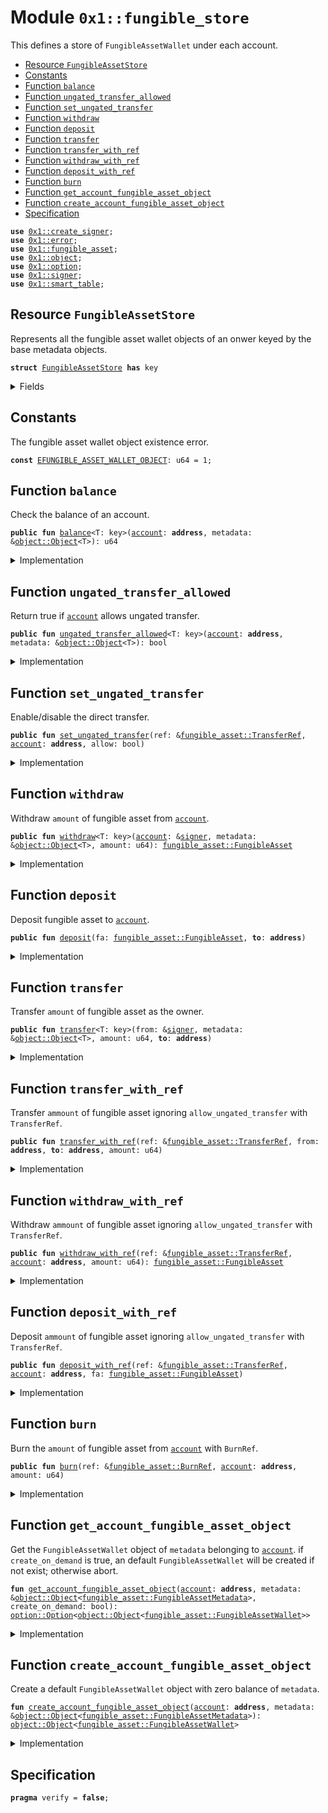 
<a name="0x1_fungible_store"></a>

# Module `0x1::fungible_store`

This defines a store of <code>FungibleAssetWallet</code> under each account.


-  [Resource `FungibleAssetStore`](#0x1_fungible_store_FungibleAssetStore)
-  [Constants](#@Constants_0)
-  [Function `balance`](#0x1_fungible_store_balance)
-  [Function `ungated_transfer_allowed`](#0x1_fungible_store_ungated_transfer_allowed)
-  [Function `set_ungated_transfer`](#0x1_fungible_store_set_ungated_transfer)
-  [Function `withdraw`](#0x1_fungible_store_withdraw)
-  [Function `deposit`](#0x1_fungible_store_deposit)
-  [Function `transfer`](#0x1_fungible_store_transfer)
-  [Function `transfer_with_ref`](#0x1_fungible_store_transfer_with_ref)
-  [Function `withdraw_with_ref`](#0x1_fungible_store_withdraw_with_ref)
-  [Function `deposit_with_ref`](#0x1_fungible_store_deposit_with_ref)
-  [Function `burn`](#0x1_fungible_store_burn)
-  [Function `get_account_fungible_asset_object`](#0x1_fungible_store_get_account_fungible_asset_object)
-  [Function `create_account_fungible_asset_object`](#0x1_fungible_store_create_account_fungible_asset_object)
-  [Specification](#@Specification_1)


<pre><code><b>use</b> <a href="create_signer.md#0x1_create_signer">0x1::create_signer</a>;
<b>use</b> <a href="..\../aptos-stdlib\../move-stdlib\doc\error.md#0x1_error">0x1::error</a>;
<b>use</b> <a href="fungible_asset.md#0x1_fungible_asset">0x1::fungible_asset</a>;
<b>use</b> <a href="object.md#0x1_object">0x1::object</a>;
<b>use</b> <a href="..\../aptos-stdlib\../move-stdlib\doc\option.md#0x1_option">0x1::option</a>;
<b>use</b> <a href="..\../aptos-stdlib\../move-stdlib\doc\signer.md#0x1_signer">0x1::signer</a>;
<b>use</b> <a href="..\../aptos-stdlib\doc\smart_table.md#0x1_smart_table">0x1::smart_table</a>;
</code></pre>



<a name="0x1_fungible_store_FungibleAssetStore"></a>

## Resource `FungibleAssetStore`

Represents all the fungible asset wallet objects of an onwer keyed by the base metadata objects.


<pre><code><b>struct</b> <a href="fungible_store.md#0x1_fungible_store_FungibleAssetStore">FungibleAssetStore</a> <b>has</b> key
</code></pre>



<details>
<summary>Fields</summary>


<dl>
<dt>
<code>index: <a href="..\../aptos-stdlib\doc\smart_table.md#0x1_smart_table_SmartTable">smart_table::SmartTable</a>&lt;<a href="object.md#0x1_object_Object">object::Object</a>&lt;<a href="fungible_asset.md#0x1_fungible_asset_FungibleAssetMetadata">fungible_asset::FungibleAssetMetadata</a>&gt;, <a href="object.md#0x1_object_Object">object::Object</a>&lt;<a href="fungible_asset.md#0x1_fungible_asset_FungibleAssetWallet">fungible_asset::FungibleAssetWallet</a>&gt;&gt;</code>
</dt>
<dd>

</dd>
</dl>


</details>

<a name="@Constants_0"></a>

## Constants


<a name="0x1_fungible_store_EFUNGIBLE_ASSET_WALLET_OBJECT"></a>

The fungible asset wallet object existence error.


<pre><code><b>const</b> <a href="fungible_store.md#0x1_fungible_store_EFUNGIBLE_ASSET_WALLET_OBJECT">EFUNGIBLE_ASSET_WALLET_OBJECT</a>: u64 = 1;
</code></pre>



<a name="0x1_fungible_store_balance"></a>

## Function `balance`

Check the balance of an account.


<pre><code><b>public</b> <b>fun</b> <a href="fungible_store.md#0x1_fungible_store_balance">balance</a>&lt;T: key&gt;(<a href="account.md#0x1_account">account</a>: <b>address</b>, metadata: &<a href="object.md#0x1_object_Object">object::Object</a>&lt;T&gt;): u64
</code></pre>



<details>
<summary>Implementation</summary>


<pre><code><b>public</b> <b>fun</b> <a href="fungible_store.md#0x1_fungible_store_balance">balance</a>&lt;T: key&gt;(
    <a href="account.md#0x1_account">account</a>: <b>address</b>,
    metadata: &Object&lt;T&gt;
): u64 <b>acquires</b> <a href="fungible_store.md#0x1_fungible_store_FungibleAssetStore">FungibleAssetStore</a> {
    <b>let</b> metadata = <a href="fungible_asset.md#0x1_fungible_asset_verify">fungible_asset::verify</a>(metadata);
    <b>let</b> afa_opt = <a href="fungible_store.md#0x1_fungible_store_get_account_fungible_asset_object">get_account_fungible_asset_object</a>(
        <a href="account.md#0x1_account">account</a>,
        &metadata,
        <b>false</b>
    );
    <b>if</b> (<a href="..\../aptos-stdlib\../move-stdlib\doc\option.md#0x1_option_is_none">option::is_none</a>(&afa_opt)) {
        <b>return</b> 0
    };
    <b>let</b> wallet = <a href="..\../aptos-stdlib\../move-stdlib\doc\option.md#0x1_option_destroy_some">option::destroy_some</a>(afa_opt);
    <a href="fungible_asset.md#0x1_fungible_asset_balance">fungible_asset::balance</a>(&wallet)
}
</code></pre>



</details>

<a name="0x1_fungible_store_ungated_transfer_allowed"></a>

## Function `ungated_transfer_allowed`

Return true if <code><a href="account.md#0x1_account">account</a></code> allows ungated transfer.


<pre><code><b>public</b> <b>fun</b> <a href="fungible_store.md#0x1_fungible_store_ungated_transfer_allowed">ungated_transfer_allowed</a>&lt;T: key&gt;(<a href="account.md#0x1_account">account</a>: <b>address</b>, metadata: &<a href="object.md#0x1_object_Object">object::Object</a>&lt;T&gt;): bool
</code></pre>



<details>
<summary>Implementation</summary>


<pre><code><b>public</b> <b>fun</b> <a href="fungible_store.md#0x1_fungible_store_ungated_transfer_allowed">ungated_transfer_allowed</a>&lt;T: key&gt;(
    <a href="account.md#0x1_account">account</a>: <b>address</b>,
    metadata: &Object&lt;T&gt;
): bool <b>acquires</b> <a href="fungible_store.md#0x1_fungible_store_FungibleAssetStore">FungibleAssetStore</a> {
    <b>let</b> metadata = <a href="fungible_asset.md#0x1_fungible_asset_verify">fungible_asset::verify</a>(metadata);
    <b>let</b> afa_opt = <a href="fungible_store.md#0x1_fungible_store_get_account_fungible_asset_object">get_account_fungible_asset_object</a>(
        <a href="account.md#0x1_account">account</a>,
        &metadata,
        <b>false</b>
    );
    <b>if</b> (<a href="..\../aptos-stdlib\../move-stdlib\doc\option.md#0x1_option_is_none">option::is_none</a>(&afa_opt)) {
        <b>return</b> <b>true</b>
    };
    <b>let</b> wallet = <a href="..\../aptos-stdlib\../move-stdlib\doc\option.md#0x1_option_destroy_some">option::destroy_some</a>(afa_opt);
    <a href="fungible_asset.md#0x1_fungible_asset_ungated_transfer_allowed">fungible_asset::ungated_transfer_allowed</a>(&wallet)
}
</code></pre>



</details>

<a name="0x1_fungible_store_set_ungated_transfer"></a>

## Function `set_ungated_transfer`

Enable/disable the direct transfer.


<pre><code><b>public</b> <b>fun</b> <a href="fungible_store.md#0x1_fungible_store_set_ungated_transfer">set_ungated_transfer</a>(ref: &<a href="fungible_asset.md#0x1_fungible_asset_TransferRef">fungible_asset::TransferRef</a>, <a href="account.md#0x1_account">account</a>: <b>address</b>, allow: bool)
</code></pre>



<details>
<summary>Implementation</summary>


<pre><code><b>public</b> <b>fun</b> <a href="fungible_store.md#0x1_fungible_store_set_ungated_transfer">set_ungated_transfer</a>(
    ref: &TransferRef,
    <a href="account.md#0x1_account">account</a>: <b>address</b>,
    allow: bool
) <b>acquires</b> <a href="fungible_store.md#0x1_fungible_store_FungibleAssetStore">FungibleAssetStore</a> {
    <b>let</b> metadata = <a href="fungible_asset.md#0x1_fungible_asset_verify">fungible_asset::verify</a>(&<a href="fungible_asset.md#0x1_fungible_asset_transfer_ref_metadata">fungible_asset::transfer_ref_metadata</a>(ref));
    <b>let</b> afa_opt = <a href="fungible_store.md#0x1_fungible_store_get_account_fungible_asset_object">get_account_fungible_asset_object</a>(<a href="account.md#0x1_account">account</a>, &metadata, !allow);
    <b>if</b> (<a href="..\../aptos-stdlib\../move-stdlib\doc\option.md#0x1_option_is_none">option::is_none</a>(&afa_opt)) {
        <b>return</b>
    };
    <b>let</b> wallet = <a href="..\../aptos-stdlib\../move-stdlib\doc\option.md#0x1_option_destroy_some">option::destroy_some</a>(afa_opt);
    <a href="fungible_asset.md#0x1_fungible_asset_set_ungated_transfer">fungible_asset::set_ungated_transfer</a>(ref, &wallet, allow);
    maybe_delete(wallet);
}
</code></pre>



</details>

<a name="0x1_fungible_store_withdraw"></a>

## Function `withdraw`

Withdraw <code>amount</code> of fungible asset from <code><a href="account.md#0x1_account">account</a></code>.


<pre><code><b>public</b> <b>fun</b> <a href="fungible_store.md#0x1_fungible_store_withdraw">withdraw</a>&lt;T: key&gt;(<a href="account.md#0x1_account">account</a>: &<a href="..\../aptos-stdlib\../move-stdlib\doc\signer.md#0x1_signer">signer</a>, metadata: &<a href="object.md#0x1_object_Object">object::Object</a>&lt;T&gt;, amount: u64): <a href="fungible_asset.md#0x1_fungible_asset_FungibleAsset">fungible_asset::FungibleAsset</a>
</code></pre>



<details>
<summary>Implementation</summary>


<pre><code><b>public</b> <b>fun</b> <a href="fungible_store.md#0x1_fungible_store_withdraw">withdraw</a>&lt;T: key&gt;(
    <a href="account.md#0x1_account">account</a>: &<a href="..\../aptos-stdlib\../move-stdlib\doc\signer.md#0x1_signer">signer</a>,
    metadata: &Object&lt;T&gt;,
    amount: u64
): FungibleAsset <b>acquires</b> <a href="fungible_store.md#0x1_fungible_store_FungibleAssetStore">FungibleAssetStore</a> {
    <b>let</b> metadata = <a href="fungible_asset.md#0x1_fungible_asset_verify">fungible_asset::verify</a>(metadata);
    <b>let</b> account_address = <a href="..\../aptos-stdlib\../move-stdlib\doc\signer.md#0x1_signer_address_of">signer::address_of</a>(<a href="account.md#0x1_account">account</a>);
    <b>let</b> wallet = ensure_fungible_asset_wallet(
        account_address,
        &metadata,
        <b>false</b>
    );

    <b>let</b> fa = <a href="fungible_asset.md#0x1_fungible_asset_withdraw">fungible_asset::withdraw</a>(<a href="account.md#0x1_account">account</a>, &wallet, amount);
    maybe_delete(wallet);
    fa
}
</code></pre>



</details>

<a name="0x1_fungible_store_deposit"></a>

## Function `deposit`

Deposit fungible asset to <code><a href="account.md#0x1_account">account</a></code>.


<pre><code><b>public</b> <b>fun</b> <a href="fungible_store.md#0x1_fungible_store_deposit">deposit</a>(fa: <a href="fungible_asset.md#0x1_fungible_asset_FungibleAsset">fungible_asset::FungibleAsset</a>, <b>to</b>: <b>address</b>)
</code></pre>



<details>
<summary>Implementation</summary>


<pre><code><b>public</b> <b>fun</b> <a href="fungible_store.md#0x1_fungible_store_deposit">deposit</a>(
    fa: FungibleAsset,
    <b>to</b>: <b>address</b>
) <b>acquires</b> <a href="fungible_store.md#0x1_fungible_store_FungibleAssetStore">FungibleAssetStore</a> {
    <b>let</b> metadata = <a href="fungible_asset.md#0x1_fungible_asset_metadata_from_asset">fungible_asset::metadata_from_asset</a>(&fa);
    <b>let</b> wallet = ensure_fungible_asset_wallet(
        <b>to</b>,
        &metadata,
        <b>true</b>
    );
    <a href="fungible_asset.md#0x1_fungible_asset_deposit">fungible_asset::deposit</a>(&wallet, fa);
}
</code></pre>



</details>

<a name="0x1_fungible_store_transfer"></a>

## Function `transfer`

Transfer <code>amount</code> of fungible asset as the owner.


<pre><code><b>public</b> <b>fun</b> <a href="fungible_store.md#0x1_fungible_store_transfer">transfer</a>&lt;T: key&gt;(from: &<a href="..\../aptos-stdlib\../move-stdlib\doc\signer.md#0x1_signer">signer</a>, metadata: &<a href="object.md#0x1_object_Object">object::Object</a>&lt;T&gt;, amount: u64, <b>to</b>: <b>address</b>)
</code></pre>



<details>
<summary>Implementation</summary>


<pre><code><b>public</b> <b>fun</b> <a href="fungible_store.md#0x1_fungible_store_transfer">transfer</a>&lt;T: key&gt;(
    from: &<a href="..\../aptos-stdlib\../move-stdlib\doc\signer.md#0x1_signer">signer</a>,
    metadata: &Object&lt;T&gt;,
    amount: u64,
    <b>to</b>: <b>address</b>
) <b>acquires</b> <a href="fungible_store.md#0x1_fungible_store_FungibleAssetStore">FungibleAssetStore</a> {
    <b>let</b> fa = <a href="fungible_store.md#0x1_fungible_store_withdraw">withdraw</a>(from, metadata, amount);
    <a href="fungible_store.md#0x1_fungible_store_deposit">deposit</a>(fa, <b>to</b>);
}
</code></pre>



</details>

<a name="0x1_fungible_store_transfer_with_ref"></a>

## Function `transfer_with_ref`

Transfer <code>ammount</code> of fungible asset ignoring <code>allow_ungated_transfer</code> with <code>TransferRef</code>.


<pre><code><b>public</b> <b>fun</b> <a href="fungible_store.md#0x1_fungible_store_transfer_with_ref">transfer_with_ref</a>(ref: &<a href="fungible_asset.md#0x1_fungible_asset_TransferRef">fungible_asset::TransferRef</a>, from: <b>address</b>, <b>to</b>: <b>address</b>, amount: u64)
</code></pre>



<details>
<summary>Implementation</summary>


<pre><code><b>public</b> <b>fun</b> <a href="fungible_store.md#0x1_fungible_store_transfer_with_ref">transfer_with_ref</a>(
    ref: &TransferRef,
    from: <b>address</b>,
    <b>to</b>: <b>address</b>,
    amount: u64,
) <b>acquires</b> <a href="fungible_store.md#0x1_fungible_store_FungibleAssetStore">FungibleAssetStore</a> {
    <b>let</b> sender_wallet = ensure_fungible_asset_wallet(
        from,
        &<a href="fungible_asset.md#0x1_fungible_asset_transfer_ref_metadata">fungible_asset::transfer_ref_metadata</a>(ref),
        <b>false</b>
    );
    <b>let</b> receiver_wallet = ensure_fungible_asset_wallet(
        <b>to</b>,
        &<a href="fungible_asset.md#0x1_fungible_asset_transfer_ref_metadata">fungible_asset::transfer_ref_metadata</a>(ref),
        <b>true</b>
    );
    <a href="fungible_asset.md#0x1_fungible_asset_transfer_with_ref">fungible_asset::transfer_with_ref</a>(ref, &sender_wallet, &receiver_wallet, amount);
}
</code></pre>



</details>

<a name="0x1_fungible_store_withdraw_with_ref"></a>

## Function `withdraw_with_ref`

Withdraw <code>ammount</code> of fungible asset ignoring <code>allow_ungated_transfer</code> with <code>TransferRef</code>.


<pre><code><b>public</b> <b>fun</b> <a href="fungible_store.md#0x1_fungible_store_withdraw_with_ref">withdraw_with_ref</a>(ref: &<a href="fungible_asset.md#0x1_fungible_asset_TransferRef">fungible_asset::TransferRef</a>, <a href="account.md#0x1_account">account</a>: <b>address</b>, amount: u64): <a href="fungible_asset.md#0x1_fungible_asset_FungibleAsset">fungible_asset::FungibleAsset</a>
</code></pre>



<details>
<summary>Implementation</summary>


<pre><code><b>public</b> <b>fun</b> <a href="fungible_store.md#0x1_fungible_store_withdraw_with_ref">withdraw_with_ref</a>(
    ref: &TransferRef,
    <a href="account.md#0x1_account">account</a>: <b>address</b>,
    amount: u64
): FungibleAsset <b>acquires</b> <a href="fungible_store.md#0x1_fungible_store_FungibleAssetStore">FungibleAssetStore</a> {
    <b>let</b> wallet = ensure_fungible_asset_wallet(
        <a href="account.md#0x1_account">account</a>,
        &<a href="fungible_asset.md#0x1_fungible_asset_transfer_ref_metadata">fungible_asset::transfer_ref_metadata</a>(ref),
        <b>false</b>
    );
    <a href="fungible_asset.md#0x1_fungible_asset_withdraw_with_ref">fungible_asset::withdraw_with_ref</a>(ref, &wallet, amount)
}
</code></pre>



</details>

<a name="0x1_fungible_store_deposit_with_ref"></a>

## Function `deposit_with_ref`

Deposit <code>ammount</code> of fungible asset ignoring <code>allow_ungated_transfer</code> with <code>TransferRef</code>.


<pre><code><b>public</b> <b>fun</b> <a href="fungible_store.md#0x1_fungible_store_deposit_with_ref">deposit_with_ref</a>(ref: &<a href="fungible_asset.md#0x1_fungible_asset_TransferRef">fungible_asset::TransferRef</a>, <a href="account.md#0x1_account">account</a>: <b>address</b>, fa: <a href="fungible_asset.md#0x1_fungible_asset_FungibleAsset">fungible_asset::FungibleAsset</a>)
</code></pre>



<details>
<summary>Implementation</summary>


<pre><code><b>public</b> <b>fun</b> <a href="fungible_store.md#0x1_fungible_store_deposit_with_ref">deposit_with_ref</a>(ref: &TransferRef, <a href="account.md#0x1_account">account</a>: <b>address</b>, fa: FungibleAsset) <b>acquires</b> <a href="fungible_store.md#0x1_fungible_store_FungibleAssetStore">FungibleAssetStore</a> {
    <b>let</b> wallet = ensure_fungible_asset_wallet(
        <a href="account.md#0x1_account">account</a>,
        &<a href="fungible_asset.md#0x1_fungible_asset_transfer_ref_metadata">fungible_asset::transfer_ref_metadata</a>(ref),
        <b>true</b>
    );
    <a href="fungible_asset.md#0x1_fungible_asset_deposit_with_ref">fungible_asset::deposit_with_ref</a>(ref, &wallet, fa);
}
</code></pre>



</details>

<a name="0x1_fungible_store_burn"></a>

## Function `burn`

Burn the <code>amount</code> of fungible asset from <code><a href="account.md#0x1_account">account</a></code> with <code>BurnRef</code>.


<pre><code><b>public</b> <b>fun</b> <a href="fungible_store.md#0x1_fungible_store_burn">burn</a>(ref: &<a href="fungible_asset.md#0x1_fungible_asset_BurnRef">fungible_asset::BurnRef</a>, <a href="account.md#0x1_account">account</a>: <b>address</b>, amount: u64)
</code></pre>



<details>
<summary>Implementation</summary>


<pre><code><b>public</b> <b>fun</b> <a href="fungible_store.md#0x1_fungible_store_burn">burn</a>(ref: &BurnRef, <a href="account.md#0x1_account">account</a>: <b>address</b>, amount: u64) <b>acquires</b> <a href="fungible_store.md#0x1_fungible_store_FungibleAssetStore">FungibleAssetStore</a> {
    <b>let</b> wallet = ensure_fungible_asset_wallet(
        <a href="account.md#0x1_account">account</a>,
        &<a href="fungible_asset.md#0x1_fungible_asset_burn_ref_metadata">fungible_asset::burn_ref_metadata</a>(ref),
        <b>false</b>
    );
    <a href="fungible_asset.md#0x1_fungible_asset_burn">fungible_asset::burn</a>(ref, &wallet, amount);
    maybe_delete(wallet);
}
</code></pre>



</details>

<a name="0x1_fungible_store_get_account_fungible_asset_object"></a>

## Function `get_account_fungible_asset_object`

Get the <code>FungibleAssetWallet</code> object of <code>metadata</code> belonging to <code><a href="account.md#0x1_account">account</a></code>.
if <code>create_on_demand</code> is true, an default <code>FungibleAssetWallet</code> will be created if not exist; otherwise abort.


<pre><code><b>fun</b> <a href="fungible_store.md#0x1_fungible_store_get_account_fungible_asset_object">get_account_fungible_asset_object</a>(<a href="account.md#0x1_account">account</a>: <b>address</b>, metadata: &<a href="object.md#0x1_object_Object">object::Object</a>&lt;<a href="fungible_asset.md#0x1_fungible_asset_FungibleAssetMetadata">fungible_asset::FungibleAssetMetadata</a>&gt;, create_on_demand: bool): <a href="..\../aptos-stdlib\../move-stdlib\doc\option.md#0x1_option_Option">option::Option</a>&lt;<a href="object.md#0x1_object_Object">object::Object</a>&lt;<a href="fungible_asset.md#0x1_fungible_asset_FungibleAssetWallet">fungible_asset::FungibleAssetWallet</a>&gt;&gt;
</code></pre>



<details>
<summary>Implementation</summary>


<pre><code><b>fun</b> <a href="fungible_store.md#0x1_fungible_store_get_account_fungible_asset_object">get_account_fungible_asset_object</a>(
    <a href="account.md#0x1_account">account</a>: <b>address</b>,
    metadata: &Object&lt;FungibleAssetMetadata&gt;,
    create_on_demand: bool
): Option&lt;Object&lt;FungibleAssetWallet&gt;&gt; <b>acquires</b> <a href="fungible_store.md#0x1_fungible_store_FungibleAssetStore">FungibleAssetStore</a> {
    ensure_fungible_asset_store(<a href="account.md#0x1_account">account</a>);
    <b>let</b> metadata = <a href="fungible_asset.md#0x1_fungible_asset_verify">fungible_asset::verify</a>(metadata);
    <b>let</b> index_table = &<b>mut</b> <b>borrow_global_mut</b>&lt;<a href="fungible_store.md#0x1_fungible_store_FungibleAssetStore">FungibleAssetStore</a>&gt;(<a href="account.md#0x1_account">account</a>).index;
    <b>if</b> (!<a href="..\../aptos-stdlib\doc\smart_table.md#0x1_smart_table_contains">smart_table::contains</a>(index_table, <b>copy</b> metadata)) {
        <b>if</b> (create_on_demand) {
            <b>let</b> afa_obj = <a href="fungible_store.md#0x1_fungible_store_create_account_fungible_asset_object">create_account_fungible_asset_object</a>(<a href="account.md#0x1_account">account</a>, &metadata);
            <a href="..\../aptos-stdlib\doc\smart_table.md#0x1_smart_table_add">smart_table::add</a>(index_table, <b>copy</b> metadata, afa_obj);
        } <b>else</b> {
            <b>return</b> <a href="..\../aptos-stdlib\../move-stdlib\doc\option.md#0x1_option_none">option::none</a>()
        }
    };
    <b>let</b> wallet = *<a href="..\../aptos-stdlib\doc\smart_table.md#0x1_smart_table_borrow">smart_table::borrow</a>(index_table, metadata);
    <a href="..\../aptos-stdlib\../move-stdlib\doc\option.md#0x1_option_some">option::some</a>(wallet)
}
</code></pre>



</details>

<a name="0x1_fungible_store_create_account_fungible_asset_object"></a>

## Function `create_account_fungible_asset_object`

Create a default <code>FungibleAssetWallet</code> object with zero balance of <code>metadata</code>.


<pre><code><b>fun</b> <a href="fungible_store.md#0x1_fungible_store_create_account_fungible_asset_object">create_account_fungible_asset_object</a>(<a href="account.md#0x1_account">account</a>: <b>address</b>, metadata: &<a href="object.md#0x1_object_Object">object::Object</a>&lt;<a href="fungible_asset.md#0x1_fungible_asset_FungibleAssetMetadata">fungible_asset::FungibleAssetMetadata</a>&gt;): <a href="object.md#0x1_object_Object">object::Object</a>&lt;<a href="fungible_asset.md#0x1_fungible_asset_FungibleAssetWallet">fungible_asset::FungibleAssetWallet</a>&gt;
</code></pre>



<details>
<summary>Implementation</summary>


<pre><code><b>fun</b> <a href="fungible_store.md#0x1_fungible_store_create_account_fungible_asset_object">create_account_fungible_asset_object</a>(
    <a href="account.md#0x1_account">account</a>: <b>address</b>,
    metadata: &Object&lt;FungibleAssetMetadata&gt;
): Object&lt;FungibleAssetWallet&gt; {
    // Must review carefully here.
    <b>let</b> asset_signer = <a href="create_signer.md#0x1_create_signer_create_signer">create_signer::create_signer</a>(<a href="object.md#0x1_object_object_address">object::object_address</a>(metadata));
    <b>let</b> creator_ref = <a href="object.md#0x1_object_create_object_from_object">object::create_object_from_object</a>(&asset_signer);
    <b>let</b> wallet = <a href="fungible_asset.md#0x1_fungible_asset_new_fungible_asset_wallet_object">fungible_asset::new_fungible_asset_wallet_object</a>(&creator_ref, metadata);
    // Transfer the owner <b>to</b> `<a href="account.md#0x1_account">account</a>`.
    <a href="object.md#0x1_object_transfer">object::transfer</a>(&asset_signer, wallet, <a href="account.md#0x1_account">account</a>);
    // Disable transfer of <a href="coin.md#0x1_coin">coin</a> <a href="object.md#0x1_object">object</a> so the <a href="object.md#0x1_object">object</a> itself never gets transfered.
    <b>let</b> transfer_ref = <a href="object.md#0x1_object_generate_transfer_ref">object::generate_transfer_ref</a>(&creator_ref);
    <a href="object.md#0x1_object_disable_ungated_transfer">object::disable_ungated_transfer</a>(&transfer_ref);
    wallet
}
</code></pre>



</details>

<a name="@Specification_1"></a>

## Specification



<pre><code><b>pragma</b> verify = <b>false</b>;
</code></pre>


[move-book]: https://aptos.dev/guides/move-guides/book/SUMMARY
